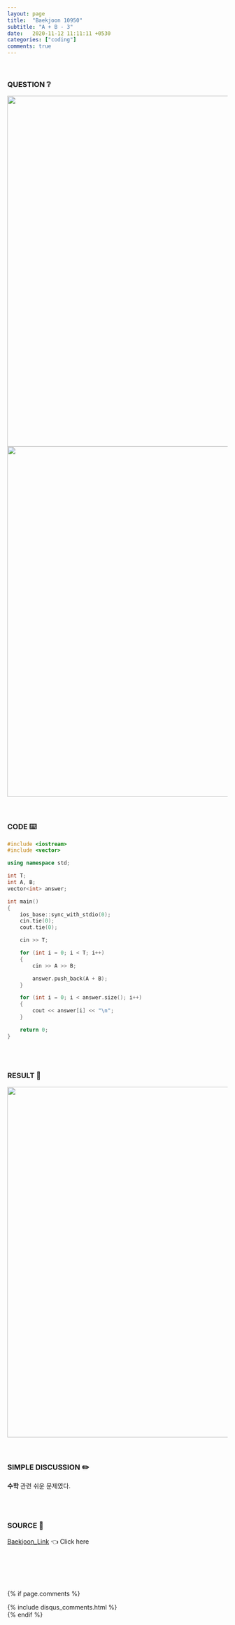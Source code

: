 ```yaml
---
layout: page
title:  "Baekjoon 10950"
subtitle: "A + B - 3"
date:   2020-11-12 11:11:11 +0530
categories: ["coding"]
comments: true
---
```


<br>

### QUESTION ❔

<img src="{{ '/assets/baekjoon/10950.jpg' }}" style="width: 800px; height: auto; margin-left: auto; margin-right: auto; display: block;">
<img src="{{ '/assets/baekjoon/10950a.jpg' }}" style="width: 800px; height: auto; margin-left: auto; margin-right: auto; display: block;">  

<br>
<br>

### CODE ⌨️

```c++
#include <iostream>
#include <vector>

using namespace std;

int T;
int A, B;
vector<int> answer;

int main()
{
	ios_base::sync_with_stdio(0);
	cin.tie(0);
	cout.tie(0);

	cin >> T;

	for (int i = 0; i < T; i++)
	{
		cin >> A >> B;

		answer.push_back(A + B);
	}

	for (int i = 0; i < answer.size(); i++)
	{
		cout << answer[i] << "\n";
	}

	return 0;
}
```  

<br>
<br>

### RESULT 💛

<img src="{{ '/assets/baekjoon/10950r.jpg' }}" style="width: 800px; height: auto; margin-left: auto; margin-right: auto; display: block;">  

<br>
<br>

### SIMPLE DISCUSSION ✏️

**수학** 관련 쉬운 문제였다.  

<br>
<br>

### SOURCE 💎

[Baekjoon_Link][link] 👈 Click here  

<br>
<br>
<br>
<br>

{% if page.comments %}
<div id="post-disqus" class="container">
{% include disqus_comments.html %}
</div>
{% endif %}

[link]: https://www.acmicpc.net/problem/10950